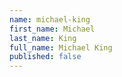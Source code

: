 ```yaml
---
name: michael-king
first_name: Michael
last_name: King
full_name: Michael King
published: false
---
```


